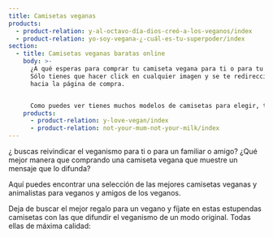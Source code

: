 ```yaml
---
title: Camisetas veganas
products:
  - product-relation: y-al-octavo-día-dios-creó-a-los-veganos/index
  - product-relation: yo-soy-vegana-¿-cuál-es-tu-superpoder/index
section:
  - title: Camisetas veganas baratas online
    body: >-
      ¿A qué esperas para comprar tu camiseta vegana para ti o para tu amigo?
      Sólo tienes que hacer click en cualquier imagen y se te redireccionará
      hacia la página de compra.


      Como puedes ver tienes muchos modelos de camisetas para elegir, tanto para hombre como para mujer, así como infinidad de colores y tallas.
    products:
      - product-relation: y-love-vegan/index
      - product-relation: not-your-mum-not-your-milk/index
---
```

¿ buscas reivindicar el veganismo para ti o para un familiar o amigo? ¿Qué mejor manera que comprando una camiseta vegana que muestre un mensaje que lo difunda?

Aquí puedes encontrar una selección de las mejores camisetas veganas y animalistas para veganos y amigos de los veganos.

Deja de buscar el mejor regalo para un vegano y fíjate en estas estupendas camisetas con las que difundir el veganismo de un modo original. Todas ellas de máxima calidad: